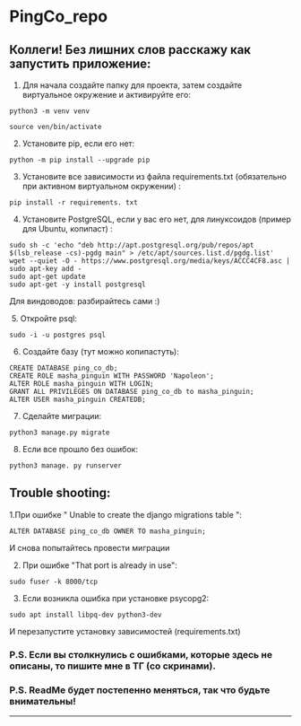 # PingCo_repo

## Коллеги! Без лишних слов расскажу как запустить приложение:

  1. Для начала создайте папку для проекта, затем создайте виртуальное окружение и активируйте его:
  
   ```python3 -m venv venv```
   
   ```source ven/bin/activate```
   
  2. Установите pip, если его нет:

  ```python -m pip install --upgrade pip```
     
  3. ﻿﻿﻿Установите все зависимости из файла requirements.txt (обязательно при активном виртуальном окружении) :

   ```
   pip install -r requirements. txt
   ```

  4. Установите PostgreSQL, если у вас его нет, для линуксоидов (пример для Ubuntu, копипаст) : 
 
   ```
   sudo sh -c 'echo "deb http://apt.postgresql.org/pub/repos/apt $(lsb_release -cs)-pgdg main" > /etc/apt/sources.list.d/pgdg.list'
   wget --quiet -O - https://www.postgresql.org/media/keys/ACCC4CF8.asc | sudo apt-key add -
   sudo apt-get update
   sudo apt-get -y install postgresql
   ```
   
   Для виндоводов: разбирайтесь сами :)
   
﻿﻿﻿  5. Откройте psql:
    
  ```sudo -i -u postgres psql```
     
  6. ﻿﻿﻿Создайте базу (тут можно копипастуть):

  ```
 CREATE DATABASE ping_co_db;
 CREATE ROLE masha_pinguin WITH PASSWORD 'Napoleon';
 ALTER ROLE masha_pinguin WITH LOGIN;
 GRANT ALL PRIVILEGES ON DATABASE ping_co_db to masha_pinguin;
 ALTER USER masha_pinguin CREATEDB;
  ```
     
  7. ﻿﻿﻿Сделайте миграции:

  ```
  python3 manage.py migrate
  ```

  8. Если все прошло без ошибок:
  
  ```
  python3 manage. py runserver
  ```
     

## Trouble shooting:

  1.При ошибке " Unable to create the django migrations table ":
  
  ```
  ALTER DATABASE ping_co_db OWNER TO masha_pinguin;
  ```

  И снова попытайтесь провести миграции

  2. При ошибке "That port is already in use":

  ```
  sudo fuser -k 8000/tcp
  ```

  3. Если возникла ошибка при установке psycopg2:

   ```sudo apt install libpq-dev python3-dev```

   И перезапустите установку зависимостей (requirements.txt)


### P.S. Если вы столкнулись с ошибками, которые здесь не описаны, то пишите мне в ТГ (со скринами).

### P.S. ReadMe будет постепенно меняться, так что будьте внимательны!





__________________________________________________________________________________________________









